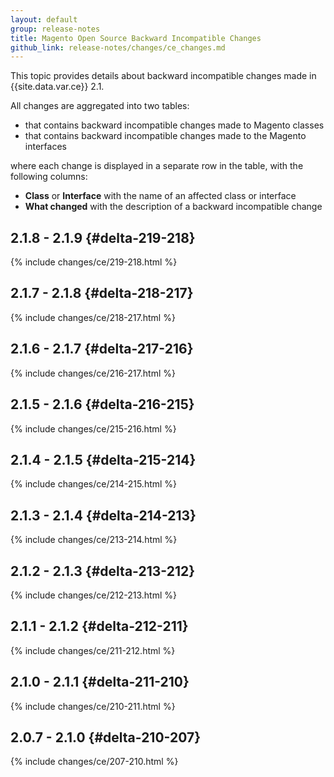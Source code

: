 ```yaml
---
layout: default
group: release-notes
title: Magento Open Source Backward Incompatible Changes
github_link: release-notes/changes/ce_changes.md
---
```


This topic provides details about backward incompatible changes made in {{site.data.var.ce}} 2.1.

All changes are aggregated into two tables:

- that contains backward incompatible changes made to Magento classes
- that contains backward incompatible changes made to the Magento interfaces

where each change is displayed in a separate row in the table, with the following columns:

- **Class** or **Interface** with the name of an affected class or interface
- **What changed** with the description of a backward incompatible change

## 2.1.8 - 2.1.9    {#delta-219-218}

{% include changes/ce/219-218.html %}

## 2.1.7 - 2.1.8    {#delta-218-217}

{% include changes/ce/218-217.html %}

## 2.1.6 - 2.1.7 {#delta-217-216}

{% include changes/ce/216-217.html %}

## 2.1.5 - 2.1.6 {#delta-216-215}

{% include changes/ce/215-216.html %}

## 2.1.4 - 2.1.5 {#delta-215-214}

{% include changes/ce/214-215.html %}

## 2.1.3 - 2.1.4 {#delta-214-213}

{% include changes/ce/213-214.html %}

## 2.1.2 - 2.1.3 {#delta-213-212}

{% include changes/ce/212-213.html %}

## 2.1.1 - 2.1.2 {#delta-212-211}

{% include changes/ce/211-212.html %}

## 2.1.0 - 2.1.1 {#delta-211-210}

{% include changes/ce/210-211.html %}

## 2.0.7 - 2.1.0 {#delta-210-207}

{% include changes/ce/207-210.html %}

<!-- LINK DEFINITIONS -->

[mainline]: https://github.com/magento/magento2